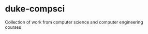 duke-compsci
============

Collection of work from computer science and computer engineering courses
